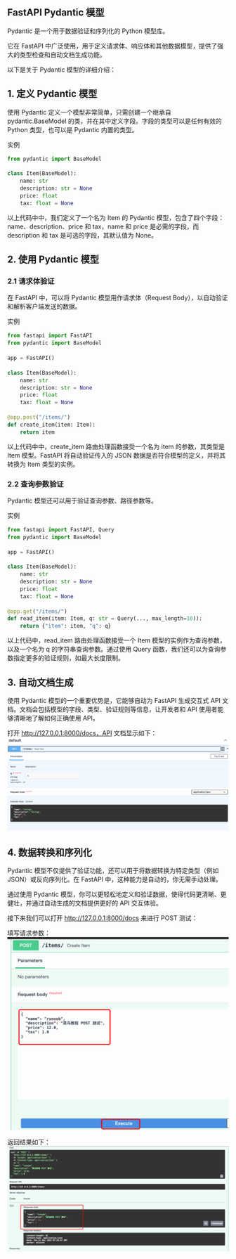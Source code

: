 ## FastAPI Pydantic 模型
Pydantic 是一个用于数据验证和序列化的 Python 模型库。

它在 FastAPI 中广泛使用，用于定义请求体、响应体和其他数据模型，提供了强大的类型检查和自动文档生成功能。

以下是关于 Pydantic 模型的详细介绍：

## 1. 定义 Pydantic 模型
使用 Pydantic 定义一个模型非常简单，只需创建一个继承自 pydantic.BaseModel 的类，并在其中定义字段。字段的类型可以是任何有效的 Python 类型，也可以是 Pydantic 内置的类型。

实例
```python
from pydantic import BaseModel

class Item(BaseModel):
    name: str
    description: str = None
    price: float
    tax: float = None
```
以上代码中中，我们定义了一个名为 Item 的 Pydantic 模型，包含了四个字段：name、description、price 和 tax，name 和 price 是必需的字段，而 description 和 tax 是可选的字段，其默认值为 None。

## 2. 使用 Pydantic 模型
### 2.1 请求体验证

在 FastAPI 中，可以将 Pydantic 模型用作请求体（Request Body），以自动验证和解析客户端发送的数据。

实例
```python
from fastapi import FastAPI
from pydantic import BaseModel

app = FastAPI()

class Item(BaseModel):
    name: str
    description: str = None
    price: float
    tax: float = None

@app.post("/items/")
def create_item(item: Item):
    return item
```
以上代码中中，create_item 路由处理函数接受一个名为 item 的参数，其类型是 Item 模型。FastAPI 将自动验证传入的 JSON 数据是否符合模型的定义，并将其转换为 Item 类型的实例。

### 2.2 查询参数验证

Pydantic 模型还可以用于验证查询参数、路径参数等。

实例
```python
from fastapi import FastAPI, Query
from pydantic import BaseModel

app = FastAPI()

class Item(BaseModel):
    name: str
    description: str = None
    price: float
    tax: float = None

@app.get("/items/")
def read_item(item: Item, q: str = Query(..., max_length=10)):
    return {"item": item, "q": q}
```
以上代码中，read_item 路由处理函数接受一个 Item 模型的实例作为查询参数，以及一个名为 q 的字符串查询参数。通过使用 Query 函数，我们还可以为查询参数指定更多的验证规则，如最大长度限制。

## 3. 自动文档生成
使用 Pydantic 模型的一个重要优势是，它能够自动为 FastAPI 生成交互式 API 文档。文档会包括模型的字段、类型、验证规则等信息，让开发者和 API 使用者能够清晰地了解如何正确使用 API。

打开 http://127.0.0.1:8000/docs，API 文档显示如下：
![alt text](images/Chap08_01.png)


## 4. 数据转换和序列化
Pydantic 模型不仅提供了验证功能，还可以用于将数据转换为特定类型（例如 JSON）或反向序列化。在 FastAPI 中，这种能力是自动的，你无需手动处理。

通过使用 Pydantic 模型，你可以更轻松地定义和验证数据，使得代码更清晰、更健壮，并通过自动生成的文档提供更好的 API 交互体验。

接下来我们可以打开 http://127.0.0.1:8000/docs 来进行 POST 测试：

填写请求参数：
![alt text](images/Chap08_02.png)


返回结果如下：
![alt text](images/Chap08_03.png)


